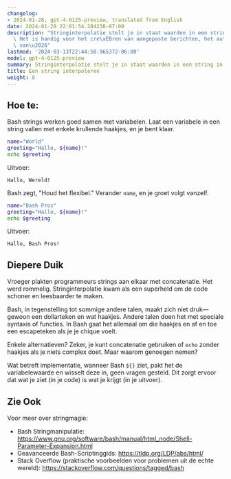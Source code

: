 ```yaml
---
changelog:
- 2024-01-28, gpt-4-0125-preview, translated from English
date: 2024-01-28 22:01:54.284238-07:00
description: "Stringinterpolatie stelt je in staat waarden in een string in te voegen.\
  \ Het is handig voor het cre\xEBren van aangepaste berichten, het automatiseren\
  \ van\u2026"
lastmod: '2024-03-13T22:44:50.965372-06:00'
model: gpt-4-0125-preview
summary: Stringinterpolatie stelt je in staat waarden in een string in te voegen.
title: Een string interpoleren
weight: 8
---
```


## Hoe te:
Bash strings werken goed samen met variabelen. Laat een variabele in een string vallen met enkele krullende haakjes, en je bent klaar.

```Bash
name="World"
greeting="Hallo, ${name}!"
echo $greeting
```

Uitvoer:
```
Hallo, Wereld!
```

Bash zegt, "Houd het flexibel." Verander `name`, en je groet volgt vanzelf.

```Bash
name="Bash Pros"
greeting="Hallo, ${name}!"
echo $greeting
```

Uitvoer:
```
Hallo, Bash Pros!
```

## Diepere Duik
Vroeger plakten programmeurs strings aan elkaar met concatenatie. Het werd rommelig. Stringinterpolatie kwam als een superheld om de code schoner en leesbaarder te maken.

Bash, in tegenstelling tot sommige andere talen, maakt zich niet druk—gewoon een dollarteken en wat haakjes. Andere talen doen het met speciale syntaxis of functies. In Bash gaat het allemaal om die haakjes en af en toe een escapeteken als je je chique voelt.

Enkele alternatieven? Zeker, je kunt concatenatie gebruiken of `echo` zonder haakjes als je niets complex doet. Maar waarom genoegen nemen?

Wat betreft implementatie, wanneer Bash `${}` ziet, pakt het de variabelewaarde en wisselt deze in, geen vragen gesteld. Dit zorgt ervoor dat wat je ziet (in je code) is wat je krijgt (in je uitvoer).

## Zie Ook
Voor meer over stringmagie:

- Bash Stringmanipulatie: https://www.gnu.org/software/bash/manual/html_node/Shell-Parameter-Expansion.html
- Geavanceerde Bash-Scriptinggids: https://tldp.org/LDP/abs/html/
- Stack Overflow (praktische voorbeelden voor problemen uit de echte wereld): https://stackoverflow.com/questions/tagged/bash
